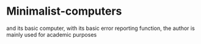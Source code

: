 # Minimalist-computers
and its basic computer, with its basic error reporting function, the author is mainly used for academic purposes
